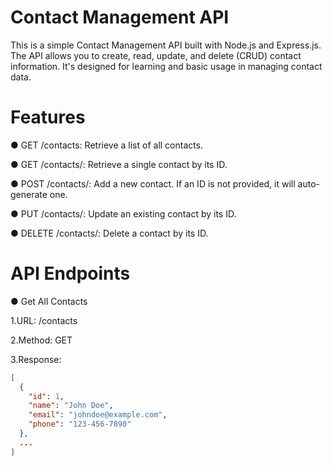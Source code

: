 # Contact Management API
This is a simple Contact Management API built with Node.js and Express.js. The API allows you to create, read, update, and delete (CRUD) contact information. It's designed for learning and basic usage in managing contact data.

# Features
● GET /contacts: Retrieve a list of all contacts.

● GET /contacts/: Retrieve a single contact by its ID.

● POST /contacts/: Add a new contact. If an ID is not provided, it will auto-generate one.

● PUT /contacts/: Update an existing contact by its ID.

● DELETE /contacts/: Delete a contact by its ID.

# API Endpoints
● Get All Contacts

1.URL: /contacts

2.Method: GET

3.Response:

```json
[
  {
    "id": 1,
    "name": "John Doe",
    "email": "johndoe@example.com",
    "phone": "123-456-7890"
  },
  ...
]


